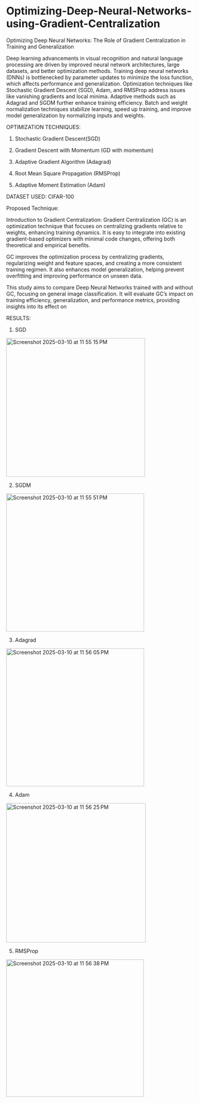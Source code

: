 # Optimizing-Deep-Neural-Networks-using-Gradient-Centralization
Optimizing Deep Neural Networks: The Role of Gradient Centralization in Training and Generalization

Deep learning advancements in visual recognition and natural language processing are driven by improved neural network architectures, large datasets, and better optimization methods. Training deep neural networks (DNNs) is bottlenecked by parameter updates to minimize the loss function, which affects performance and generalization. Optimization techniques like Stochastic Gradient Descent (SGD), Adam, and RMSProp address issues like vanishing gradients and local minima. Adaptive methods such as Adagrad and SGDM further enhance training efficiency. Batch and weight normalization techniques stabilize learning, speed up training, and improve model generalization by normalizing inputs and weights.



OPTIMIZATION TECHNIQUES:

1. Stochastic Gradient Descent(SGD)

2. Gradient Descent with Momentum (GD with momentum)

3. Adaptive Gradient Algorithm (Adagrad)

4. Root Mean Square Propagation (RMSProp)

5. Adaptive Moment Estimation (Adam)



DATASET USED: CIFAR-100



Proposed Technique:


Introduction to Gradient Centralization: Gradient Centralization (GC) is an optimization technique that focuses on centralizing gradients relative to weights, enhancing training dynamics. It is easy to integrate into existing gradient-based optimizers with minimal code changes, offering both theoretical and empirical benefits.

GC improves the optimization process by centralizing gradients, regularizing weight and feature spaces, and creating a more consistent training regimen. It also enhances model generalization, helping prevent overfitting and improving performance on unseen data.

This study aims to compare Deep Neural Networks trained with and without GC, focusing on general image classification. It will evaluate GC’s impact on training efficiency, generalization, and performance metrics, providing insights into its effect on



RESULTS:

1. SGD
<img width="371" alt="Screenshot 2025-03-10 at 11 55 15 PM" src="https://github.com/user-attachments/assets/10833a46-e41f-43b6-a878-ccced932582a" />

2. SGDM
<img width="369" alt="Screenshot 2025-03-10 at 11 55 51 PM" src="https://github.com/user-attachments/assets/c9d7082e-87a9-4492-8e70-0a8975fd1427" />

3. Adagrad
<img width="369" alt="Screenshot 2025-03-10 at 11 56 05 PM" src="https://github.com/user-attachments/assets/42c11502-2b76-4c8c-b841-1c91c3d5e89b" />

4. Adam
<img width="373" alt="Screenshot 2025-03-10 at 11 56 25 PM" src="https://github.com/user-attachments/assets/d2b43e45-f77e-4a75-a6c9-789020aa9441" />

5. RMSProp
<img width="368" alt="Screenshot 2025-03-10 at 11 56 38 PM" src="https://github.com/user-attachments/assets/9078d644-4a90-4d58-932a-364f709a3839" />



